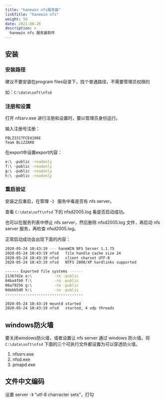 ```yaml
---
title: "hanewin nfs服务器"
linkTitle: "hanewin nfs"
weight: 50
date: 2021-08-26
description: >
  hanewin nfs 服务器软件
---
```


## 安装

### 安装路径

建议不要安装在program files目录下，找个普通路径，不需要管理员权限的

如：`C:\data\soft\nfsd`

### 注册和设置

打开 nfssrv.exe 进行注册和设置时，要以管理员身份运行。

输入注册号注册：

```properties
FBLZ3317FCE4196E
Team BLiZZARD
```

在export中设置export内容：

```bash
e:\ -public -readonly
f:\ -public -readonly
g:\ -public -readonly
h:\ -public -readonly
```

### 重启验证

安装之后重启，在管理 -》 服务中看是否有 nfs server。

查看 `C:\data\soft\nfsd` 下的 nfsd2005.log 看是否启动成功。

也可以在服务列表中停止 nfs server，然后删除 nfsd2005.log 文件，再启动 nfs server 服务，再检查 nfsd2005.log。

正常启动成功会出现下面的内容：

```bash
2020-05-24 10:43:19 --- haneWIN NFS Server 1.1.75
2020-05-24 10:43:19 nfsd   file handle cache size 24
2020-05-24 10:43:19 nfsd   client charset UTF-8
2020-05-24 10:43:19 nfsd   NTFS 2000/XP hardlinks supported

------ Exported file systems ------
21367d2e e:\          -ro -public
04ba4fb0 f:\          -ro -public
06a79256 g:\          -ro -public
0debb5d0 h:\          -ro -public
-----------------------------------

2020-05-24 10:43:19 mountd started
2020-05-24 10:43:19 nfsd   started, 4 udp threads
```  


## windows防火墙

要关闭windows防火墙，或者设置让 nfs server 通过 windows 防火墙，将  `C:\data\soft\nfsd`  下面的三个可执行文件都设置为可以穿透防火墙。

1. nfssrv.exe
2. nfsd.exe
3. pmapd.exe

## 文件中文编码

设置 server  -》 “utf-8 charracter sets”，打勾